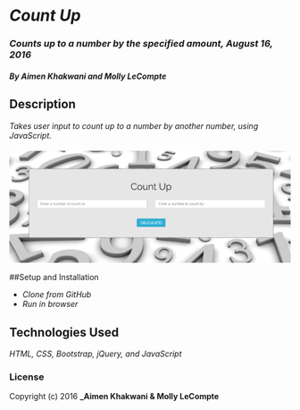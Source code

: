 # _Count Up_

### _Counts up to a number by the specified amount, August 16, 2016_

#### _**By Aimen Khakwani and Molly LeCompte**_

## Description

_Takes user input to count up to a number by another number, using JavaScript._

####
<img src="screenshot.png" alt="A screenshot of the site">

##Setup and Installation

* _Clone from GitHub_
* _Run in browser_

## Technologies Used

_HTML, CSS, Bootstrap, jQuery, and JavaScript_

### License
Copyright (c) 2016 **_Aimen Khakwani & Molly LeCompte**
